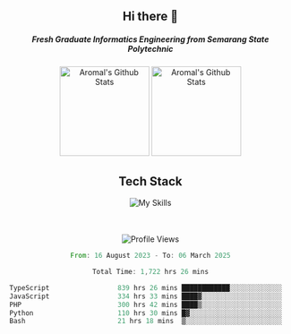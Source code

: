 <div align="center">
  <h2>Hi there 👋</h2>

  <h5>Fresh Graduate Informatics Engineering from Semarang State Polytechnic</h5>

  <img
    height="160"
    alt="Aromal's Github Stats"
    src="https://github-readme-stats.vercel.app/api?username=dafariski77&show_icons=true&theme=tokyonight&count_private=true"
  />
  <img
    alt="Aromal's Github Stats"
    height="160"
    src="https://github-readme-stats.vercel.app/api/top-langs/?username=dafariski77&layout=compact&theme=tokyonight"
  />

  <h2>Tech Stack</h2>
  
![My Skills](https://simpleskill.icons.workers.dev/svg?i=typescript,next.js,react,tailwindcss,shadcnui,reactquery,prisma,socketdotio,zod)

  <br /><br />
  <img src="https://komarev.com/ghpvc/?username=dafariski77&abbreviated=true" alt="Profile Views">
    
  <!--START_SECTION:waka-->

```rust
From: 16 August 2023 - To: 06 March 2025

Total Time: 1,722 hrs 26 mins

TypeScript                 839 hrs 26 mins ████████████░░░░░░░░░░░░░   48.29 %
JavaScript                 334 hrs 33 mins ████▓░░░░░░░░░░░░░░░░░░░░   19.25 %
PHP                        300 hrs 42 mins ████▒░░░░░░░░░░░░░░░░░░░░   17.30 %
Python                     110 hrs 30 mins █▓░░░░░░░░░░░░░░░░░░░░░░░   06.36 %
Bash                       21 hrs 18 mins  ▒░░░░░░░░░░░░░░░░░░░░░░░░   01.23 %
```

<!--END_SECTION:waka-->
</div>

